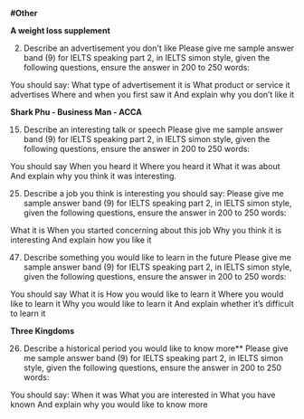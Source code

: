 **#Other**

**A weight loss supplement**

2. Describe an advertisement you don't like
Please give me sample answer band (9) for IELTS speaking part 2, in IELTS simon style, given the following questions, ensure the answer in 200 to 250 words:

You should say:
What type of advertisement it is
What product or service it advertises
Where and when you first saw it
And explain why you don’t like it 

**Shark Phu - Business Man - ACCA**

15. Describe an interesting talk or speech
Please give me sample answer band (9) for IELTS speaking part 2, in IELTS simon style, given the following questions, ensure the answer in 200 to 250 words:

You should say
 When you heard it
 Where you heard it
 What it was about
 And explain why you think it was interesting.


25. Describe a job you think is interesting you should say:
Please give me sample answer band (9) for IELTS speaking part 2, in IELTS simon style, given the following questions, ensure the answer in 200 to 250 words:

What it is
When you started concerning about this job
Why you think it is interesting
And explain how you like it 


47. Describe something you would like to learn in the future
Please give me sample answer band (9) for IELTS speaking part 2, in IELTS simon style, given the following questions, ensure the answer in 200 to 250 words:

You should say
What it is
How you would like to learn it
Where you would like to learn it
Why you would like to learn it
And explain whether it’s difficult to learn it


**Three Kingdoms**

26. Describe a historical period you would like to know more**
Please give me sample answer band (9) for IELTS speaking part 2, in IELTS simon style, given the following questions, ensure the answer in 200 to 250 words:

You should say:
When it was
What you are interested in
What you have known
And explain why you would like to know more